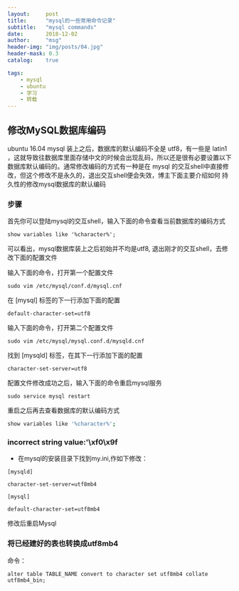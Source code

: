 ```yaml
---
layout:     post
title:      "mysql的一些常用命令记录"
subtitle:   "mysql commands"
date:       2018-12-02
author:     "msg"
header-img: "img/posts/04.jpg"
header-mask: 0.3
catalog:    true

tags:
    - mysql
    - ubuntu
    - 学习
    - 转载
---
```


## 修改MySQL数据库编码

ubuntu 16.04 mysql 装上之后，数据库的默认编码不全是 utf8，有一些是 latin1 ，这就导致往数据库里面存储中文的时候会出现乱码，所以还是很有必要设置以下数据库默认编码的。通常修改编码的方式有一种是在 mysql 的交互shell中直接修改，但这个修改不是永久的，退出交互shell便会失效，博主下面主要介绍如何 持久性的修改mysql数据库的默认编码

### 步骤
首先你可以登陆mysql的交互shell，输入下面的命令查看当前数据库的编码方式

```
show variables like '%character%';
```

可以看出，mysql数据库装上之后初始并不均是utf8, 退出刚才的交互shell，去修改下面的配置文件

输入下面的命令，打开第一个配置文件

```shell
sudo vim /etc/mysql/conf.d/mysql.cnf
```

在 [mysql] 标签的下一行添加下面的配置

```shell
default-character-set=utf8
```

输入下面的命令，打开第二个配置文件

```shell
sudo vim /etc/mysql/mysql.conf.d/mysqld.cnf
```

找到 [mysqld] 标签，在其下一行添加下面的配置

```shell
character-set-server=utf8
```

配置文件修改成功之后，输入下面的命令重启mysql服务

```shell
sudo service mysql restart
```

重启之后再去查看数据库的默认编码方式

```bash
show variables like '%character%';
```

### incorrect string value:'\xf0\x9f

- 在mysql的安装目录下找到my.ini,作如下修改：

```shell
[mysqld]

character-set-server=utf8mb4

[mysql]

default-character-set=utf8mb4
```

修改后重启Mysql

### 将已经建好的表也转换成utf8mb4

命令：

```shell
alter table TABLE_NAME convert to character set utf8mb4 collate utf8mb4_bin; 
```